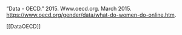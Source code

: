 
“Data - OECD.” 2015. Www.oecd.org. March 2015. https://www.oecd.org/gender/data/what-do-women-do-online.htm.

[[DataOECD]]



